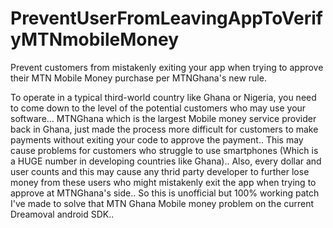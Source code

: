 # PreventUserFromLeavingAppToVerifyMTNmobileMoney
Prevent customers from mistakenly exiting your app when trying to approve their MTN Mobile Money purchase per MTNGhana's new rule.


To operate in a typical third-world country like Ghana or Nigeria, you need to come down to the level of the potential customers who may use your software...        MTNGhana which is the largest Mobile money service provider back in Ghana, just made the process more difficult for customers to make payments without exiting your code to approve the payment.. This may cause problems for customers who struggle to use smartphones (Which is a HUGE number in developing countries like Ghana)..   Also, every dollar and user counts and this may cause any thrid party developer to further lose money from these users who might mistakenly exit the app when trying to approve at MTNGhana's side..     So this is unofficial but 100% working patch I've made to solve that MTN Ghana Mobile money problem on the current Dreamoval android SDK..
